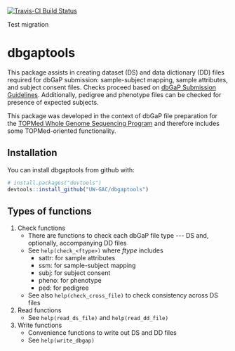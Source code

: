 [![Travis-CI Build Status](https://travis-ci.org/UW-GAC/dbgaptools.svg?branch=master)](https://travis-ci.org/UW-GAC/dbgaptools)

Test migration

# dbgaptools

This package assists in creating dataset (DS) and data dictionary (DD) files required for dbGaP submission: sample-subject mapping, sample attributes, and subject consent files. Checks proceed based on [dbGaP Submission Guidelines](https://www.ncbi.nlm.nih.gov/projects/gap/cgi-bin/GetPdf.cgi?document_name=HowToSubmit.pdf). Additionally, pedigree and phenotype files can be checked for presence of expected subjects.

This package was developed in the context of dbGaP file preparation for the [TOPMed Whole Genome Sequencing Program](https://www.nhlbiwgs.org) and therefore includes some TOPMed-oriented functionality. 

## Installation

You can install dbgaptools from github with:

```r
# install.packages("devtools")
devtools::install_github("UW-GAC/dbgaptools")
```

## Types of functions

1. Check functions
	* There are functions to check each dbGaP file type --- DS and, optionally, accompanying DD files
	* See `help(check_<ftype>)` where *ftype* includes
		* sattr: for sample attributes
		* ssm: for sample-subject mapping
		* subj: for subject consent
		* pheno: for phenotype 
		* ped: for pedigree
	* See also `help(check_cross_file)` to check consistency across DS files
1. Read functions
	* See `help(read_ds_file)` and `help(read_dd_file)`
1. Write functions
	* Convenience functions to write out DS and DD files
	* See `help(write_dbgap)`

